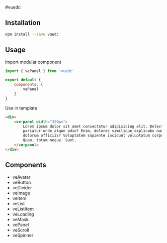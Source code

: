 #vuedc

## Installation

```sh
npm install --save vuedc
```

## Usage

Import modular component

```js
import { vePanel } from 'vuedc'

export default {
    components: {
        vePanel
    }
}
```

Use in template

```html
<div>
    <ve-panel width="320px">
        Lorem ipsum dolor sit amet consectetur adipisicing elit. Delectus at
        pariatur unde atque odio? Enim, dolores similique explicabo numquam
        dolorum officiis? Voluptatem sapiente incidunt voluptatum corporis!
        Quam, totam neque. Sunt.
    </ve-panel>
</div>
```

## Components

* veAvatar
* veButton
* veDivider
* veImage
* veItem
* veList
* veListItem
* veLoading
* veMask
* vePanel
* veScroll
* veSpinner
